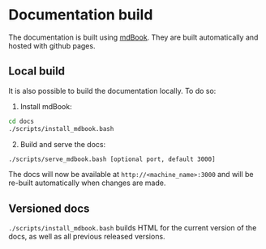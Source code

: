 # Documentation build

The documentation is built using [mdBook](https://rust-lang.github.io/mdBook/). They are built automatically and hosted with github pages.

## Local build

It is also possible to build the documentation locally. To do so:

1. Install mdBook:

```bash
cd docs
./scripts/install_mdbook.bash
```

2. Build and serve the docs:

```bash
./scripts/serve_mdbook.bash [optional port, default 3000]
```

The docs will now be available at `http://<machine_name>:3000` and will be re-built automatically when changes are made.

## Versioned docs

`./scripts/install_mdbook.bash` builds HTML for the current version of the docs,
as well as all previous released versions.
